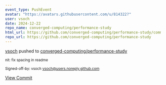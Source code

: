 ```yaml
---
event_type: PushEvent
avatar: "https://avatars.githubusercontent.com/u/814322?"
user: vsoch
date: 2024-12-22
repo_name: converged-computing/performance-study
html_url: https://github.com/converged-computing/performance-study/commit/3feacac373f3b9f1170928e5a65d79e794a9b404
repo_url: https://github.com/converged-computing/performance-study
---
```


<a href='https://github.com/vsoch' target='_blank'>vsoch</a> pushed to <a href='https://github.com/converged-computing/performance-study' target='_blank'>converged-computing/performance-study</a>

<small>nit: fix spacing in readme

Signed-off-by: vsoch <vsoch@users.noreply.github.com></small>

<a href='https://github.com/converged-computing/performance-study/commit/3feacac373f3b9f1170928e5a65d79e794a9b404' target='_blank'>View Commit</a>